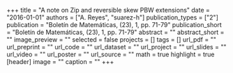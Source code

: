 +++
title = "A note on Zip and reversible skew PBW extensions"
date = "2016-01-01"
authors = ["A. Reyes", "suarez-h"]
publication_types = ["2"]
publication = "Boletín de Matemáticas, (23), 1, pp. 71-79"
publication_short = "Boletín de Matemáticas, (23), 1, pp. 71-79"
abstract = ""
abstract_short = ""
image_preview = ""
selected = false
projects = []
tags = []
url_pdf = ""
url_preprint = ""
url_code = ""
url_dataset = ""
url_project = ""
url_slides = ""
url_video = ""
url_poster = ""
url_source = ""
math = true
highlight = true
[header]
image = ""
caption = ""
+++
